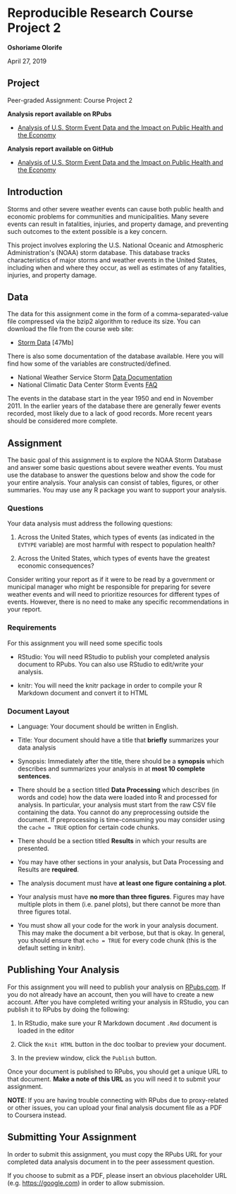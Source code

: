 # Reproducible Research Course Project 2

**Oshoriame Olorife**

April 27, 2019

## Project

Peer-graded Assignment: Course Project 2

**Analysis report available on RPubs**

* <a href="http://rpubs.com/OshoriOlori/498042">Analysis of U.S. Storm Event Data and the Impact on Public Health and the Economy</a>

**Analysis report available on GitHub**

* <a href="http://htmlpreview.github.io/?https://github.com/OshoriOlori/reproducible-research-course-project-2/blob/master/storm-data-analysis.html" target="_blank">Analysis of U.S. Storm Event Data and the Impact on Public Health and the Economy</a>

## Introduction

Storms and other severe weather events can cause both public health and economic
problems for communities and municipalities. Many severe events can result in
fatalities, injuries, and property damage, and preventing such outcomes to the
extent possible is a key concern.

This project involves exploring the U.S. National Oceanic and Atmospheric
Administration's (NOAA) storm database. This database tracks characteristics of
major storms and weather events in the United States, including when and where
they occur, as well as estimates of any fatalities, injuries, and property
damage.

## Data

The data for this assignment come in the form of a comma-separated-value file
compressed via the bzip2 algorithm to reduce its size. You can download the file
from the course web site:

* [Storm Data](https://d396qusza40orc.cloudfront.net/repdata%2Fdata%2FStormData.csv.bz2) [47Mb]

There is also some documentation of the database available. Here you will find
how some of the variables are constructed/defined.

* National Weather Service Storm [Data Documentation](https://d396qusza40orc.cloudfront.net/repdata%2Fpeer2_doc%2Fpd01016005curr.pdf)
* National Climatic Data Center Storm Events [FAQ](https://d396qusza40orc.cloudfront.net/repdata%2Fpeer2_doc%2FNCDC%20Storm%20Events-FAQ%20Page.pdf)

The events in the database start in the year 1950 and end in November 2011. In
the earlier years of the database there are generally fewer events recorded,
most likely due to a lack of good records. More recent years should be
considered more complete.

## Assignment

The basic goal of this assignment is to explore the NOAA Storm Database and
answer some basic questions about severe weather events. You must use the
database to answer the questions below and show the code for your entire
analysis. Your analysis can consist of tables, figures, or other summaries. You
may use any R package you want to support your analysis.

### Questions

Your data analysis must address the following questions:

1. Across the United States, which types of events (as indicated in the
   `EVTYPE` variable) are most harmful with respect to population health?

1. Across the United States, which types of events have the greatest economic consequences?

Consider writing your report as if it were to be read by a government or
municipal manager who might be responsible for preparing for severe weather
events and will need to prioritize resources for different types of events.
However, there is no need to make any specific recommendations in your report.

### Requirements

For this assignment you will need some specific tools

* RStudio: You will need RStudio to publish your completed analysis document to
  RPubs. You can also use RStudio to edit/write your analysis.

* knitr: You will need the knitr package in order to compile your R Markdown
  document and convert it to HTML

### Document Layout

* Language: Your document should be written in English.

* Title: Your document should have a title that **briefly** summarizes your
  data analysis

* Synopsis: Immediately after the title, there should be a **synopsis** which
  describes and summarizes your analysis in at **most 10 complete sentences**.

* There should be a section titled **Data Processing** which describes (in words
  and code) how the data were loaded into R and processed for analysis. In
  particular, your analysis must start from the raw CSV file containing the
  data. You cannot do any preprocessing outside the document. If preprocessing
  is time-consuming you may consider using the `cache = TRUE` option for certain
  code chunks.

* There should be a section titled **Results** in which your results are presented.

* You may have other sections in your analysis, but Data Processing and Results
  are **required**.

* The analysis document must have **at least one figure containing a plot**.

* Your analysis must have **no more than three figures**. Figures may have
  multiple plots in them (i.e. panel plots), but there cannot be more than three
  figures total.

* You must show all your code for the work in your analysis document. This may
  make the document a bit verbose, but that is okay. In general, you should
  ensure that `echo = TRUE` for every code chunk (this is the default setting
  in knitr).

## Publishing Your Analysis

For this assignment you will need to publish your analysis on
[RPubs.com](http://rpubs.com/). If you do not already have an account, then you
will have to create a new account. After you have completed writing your
analysis in RStudio, you can publish it to RPubs by doing the following:

1. In RStudio, make sure your R Markdown document `.Rmd` document is loaded in
   the editor

1. Click the `Knit HTML` button in the doc toolbar to preview your document.

1. In the preview window, click the `Publish` button.

Once your document is published to RPubs, you should get a unique URL to that
document. **Make a note of this URL** as you will need it to submit your assignment.

**NOTE**: If you are having trouble connecting with RPubs due to proxy-related
or other issues, you can upload your final analysis document file as a PDF to
Coursera instead.

## Submitting Your Assignment

In order to submit this assignment, you must copy the RPubs URL for your
completed data analysis document in to the peer assessment question.

If you choose to submit as a PDF, please insert an obvious placeholder URL
(e.g. https://google.com) in order to allow submission.

